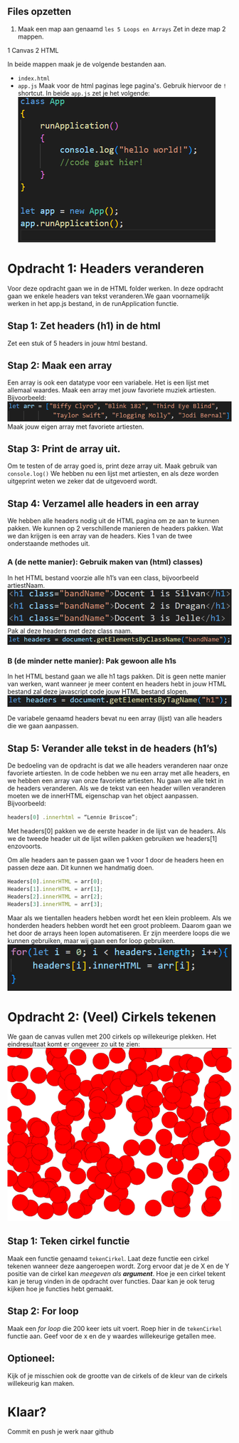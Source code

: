 ## Files opzetten
1. Maak een map aan genaamd `les 5 Loops en Arrays` Zet in deze map 2 mappen.
 
 1 Canvas
 2 HTML

In beide mappen maak je de volgende bestanden aan.
 * `index.html`
 * `app.js`
Maak voor de html paginas lege pagina's. Gebruik hiervoor de `!` shortcut.
In beide `app.js` zet je het volgende:
![appjs.png](img/appjs.PNG)

# Opdracht 1: Headers veranderen

Voor deze opdracht gaan we in de HTML folder werken.
In deze opdracht gaan we enkele headers van tekst veranderen.We gaan voornamelijk werken in het app.js bestand, in de runApplication functie.

## Stap 1: Zet headers (h1) in de html
Zet een stuk of 5 headers in jouw html bestand.

## Stap 2: Maak een array
Een array is ook een datatype voor een variabele. Het is een lijst met allemaal waardes. Maak een array met jouw favoriete muziek artiesten. Bijvoorbeeld: 
![array.png](img/l5/array.png)
Maak jouw eigen array met favoriete artiesten.

## Stap 3: Print de array uit. 
Om te testen of de array goed is, print deze array uit. Maak gebruik van `console.log()`
We hebben nu een lijst met artiesten, en als deze worden uitgeprint weten we zeker dat de uitgevoerd wordt.

## Stap 4: Verzamel alle headers in een array
We hebben alle headers nodig uit de HTML pagina om ze aan te kunnen pakken. We kunnen op 2 verschillende manieren de headers pakken. Wat we dan krijgen is een array van de headers. Kies 1 van de twee onderstaande methodes uit.

### A (de nette manier): Gebruik maken van (html) classes)
In het HTML bestand voorzie alle h1’s van een class, bijvoorbeeld artiestNaam.
![htmlclass.png](img/l5/htmlclass.png)
Pak al deze headers met deze class naam.
![indexhtml.png](img/l5/getbyclass.png)

### B (de minder nette manier): Pak gewoon alle h1s
In het HTML bestand gaan we alle h1 tags pakken. Dit is geen nette manier van werken, want wanneer je meer content en headers hebt in jouw HTML bestand zal deze javascript code jouw HTML bestand slopen.
![indexhtml.png](img/l5/getbytag.png)

De variabele genaamd headers bevat nu een array (lijst) van alle headers die we gaan aanpassen.

## Stap 5: Verander alle tekst in de headers (h1’s)
De bedoeling van de opdracht is dat we alle headers veranderen naar onze favoriete artiesten. In de code hebben we nu een array met alle headers, en we hebben een array van onze favoriete artiesten.
Nu gaan we alle tekt in de headers veranderen. 
Als we de tekst van een header willen veranderen moeten we de innerHTML eigenschap van het object aanpassen. Bijvoorbeeld:
```js 
headers[0] .innerhtml = “Lennie Briscoe”;
```
Met headers[0] pakken we de eerste header in de lijst van de headers. Als we de tweede header uit de lijst willen pakken gebruiken we headers[1] enzovoorts.

Om alle headers aan te passen gaan we 1 voor 1 door de headers heen en passen deze aan. Dit kunnen we handmatig doen.
```js
Headers[0].innerHTML = arr[0];
Headers[1].innerHTML = arr[1];
Headers[2].innerHTML = arr[2];
Headers[3].innerHTML = arr[3];
```

Maar als we tientallen headers hebben wordt het een klein probleem. Als we honderden headers hebben wordt het een groot probleem. Daarom gaan we het door de arrays heen lopen automatiseren. Er zijn meerdere loops die we kunnen gebruiken, maar wij gaan een for loop gebruiken.
![indexhtml.png](img/l5/forloop.png)


# Opdracht 2: (Veel) Cirkels tekenen

We gaan de canvas vullen met 200 cirkels op willekeurige plekken. Het eindresultaat komt er ongeveer zo uit te zien: 
![indexhtml.png](img/l5/eindresultaat.png)

## Stap 1: Teken cirkel functie
Maak een functie genaamd `tekenCirkel`. Laat deze functie een cirkel tekenen wanneer deze aangeroepen wordt. Zorg ervoor dat je de X en de Y positie van de cirkel kan *meegeven als **argument***.
Hoe je een cirkel tekent kan je terug vinden in de opdracht over functies. Daar kan je ook terug kijken hoe je functies hebt gemaakt.

## Stap 2: For loop
Maak een *for loop* die 200 keer iets uit voert.
Roep hier in de `tekenCirkel` functie aan. Geef voor de x en de y waardes willekeurige getallen mee.

## Optioneel:
Kijk of je misschien ook de grootte van de cirkels of de kleur van de cirkels willekeurig kan maken.

# Klaar?
Commit en push je werk naar github
